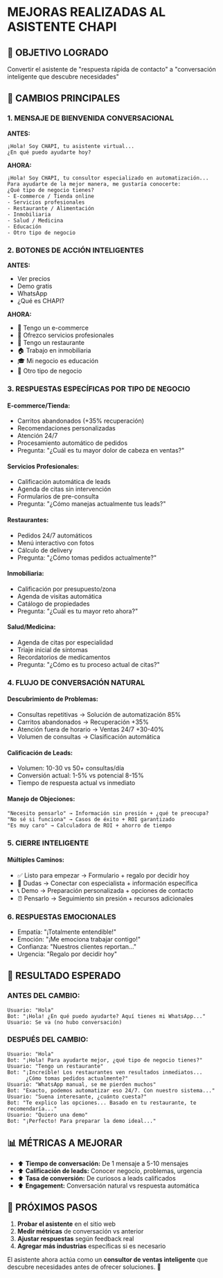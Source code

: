 # MEJORAS REALIZADAS AL ASISTENTE CHAPI

## 🎯 OBJETIVO LOGRADO

Convertir el asistente de "respuesta rápida de contacto" a "conversación inteligente que descubre necesidades"

## 🔄 CAMBIOS PRINCIPALES

### 1. **MENSAJE DE BIENVENIDA CONVERSACIONAL**

**ANTES:**

```
¡Hola! Soy CHAPI, tu asistente virtual...
¿En qué puedo ayudarte hoy?
```

**AHORA:**

```
¡Hola! Soy CHAPI, tu consultor especializado en automatización...
Para ayudarte de la mejor manera, me gustaría conocerte:
¿Qué tipo de negocio tienes?
- E-commerce / Tienda online
- Servicios profesionales
- Restaurante / Alimentación
- Inmobiliaria
- Salud / Medicina
- Educación
- Otro tipo de negocio
```

### 2. **BOTONES DE ACCIÓN INTELIGENTES**

**ANTES:**

- Ver precios
- Demo gratis
- WhatsApp
- ¿Qué es CHAPI?

**AHORA:**

- 🏢 Tengo un e-commerce
- 👔 Ofrezco servicios profesionales
- 🍕 Tengo un restaurante
- 🏠 Trabajo en inmobiliaria
- 🎓 Mi negocio es educación
- 🌟 Otro tipo de negocio

### 3. **RESPUESTAS ESPECÍFICAS POR TIPO DE NEGOCIO**

#### **E-commerce/Tienda:**

- Carritos abandonados (+35% recuperación)
- Recomendaciones personalizadas
- Atención 24/7
- Procesamiento automático de pedidos
- Pregunta: "¿Cuál es tu mayor dolor de cabeza en ventas?"

#### **Servicios Profesionales:**

- Calificación automática de leads
- Agenda de citas sin intervención
- Formularios de pre-consulta
- Pregunta: "¿Cómo manejas actualmente tus leads?"

#### **Restaurantes:**

- Pedidos 24/7 automáticos
- Menú interactivo con fotos
- Cálculo de delivery
- Pregunta: "¿Cómo tomas pedidos actualmente?"

#### **Inmobiliaria:**

- Calificación por presupuesto/zona
- Agenda de visitas automática
- Catálogo de propiedades
- Pregunta: "¿Cuál es tu mayor reto ahora?"

#### **Salud/Medicina:**

- Agenda de citas por especialidad
- Triaje inicial de síntomas
- Recordatorios de medicamentos
- Pregunta: "¿Cómo es tu proceso actual de citas?"

### 4. **FLUJO DE CONVERSACIÓN NATURAL**

#### **Descubrimiento de Problemas:**

- Consultas repetitivas → Solución de automatización 85%
- Carritos abandonados → Recuperación +35%
- Atención fuera de horario → Ventas 24/7 +30-40%
- Volumen de consultas → Clasificación automática

#### **Calificación de Leads:**

- Volumen: 10-30 vs 50+ consultas/día
- Conversión actual: 1-5% vs potencial 8-15%
- Tiempo de respuesta actual vs inmediato

#### **Manejo de Objeciones:**

```
"Necesito pensarlo" → Información sin presión + ¿qué te preocupa?
"No sé si funciona" → Casos de éxito + ROI garantizado
"Es muy caro" → Calculadora de ROI + ahorro de tiempo
```

### 5. **CIERRE INTELIGENTE**

#### **Múltiples Caminos:**

- ✅ Listo para empezar → Formulario + regalo por decidir hoy
- 🤔 Dudas → Conectar con especialista + información específica
- 📞 Demo → Preparación personalizada + opciones de contacto
- ⏰ Pensarlo → Seguimiento sin presión + recursos adicionales

### 6. **RESPUESTAS EMOCIONALES**

- Empatía: "¡Totalmente entendible!"
- Emoción: "¡Me emociona trabajar contigo!"
- Confianza: "Nuestros clientes reportan..."
- Urgencia: "Regalo por decidir hoy"

## 🚀 RESULTADO ESPERADO

### **ANTES DEL CAMBIO:**

```
Usuario: "Hola"
Bot: "¡Hola! ¿En qué puedo ayudarte? Aquí tienes mi WhatsApp..."
Usuario: Se va (no hubo conversación)
```

### **DESPUÉS DEL CAMBIO:**

```
Usuario: "Hola"
Bot: "¡Hola! Para ayudarte mejor, ¿qué tipo de negocio tienes?"
Usuario: "Tengo un restaurante"
Bot: "¡Increíble! Los restaurantes ven resultados inmediatos...
      ¿Cómo tomas pedidos actualmente?"
Usuario: "WhatsApp manual, se me pierden muchos"
Bot: "Exacto, podemos automatizar eso 24/7. Con nuestro sistema..."
Usuario: "Suena interesante, ¿cuánto cuesta?"
Bot: "Te explico las opciones... Basado en tu restaurante, te recomendaría..."
Usuario: "Quiero una demo"
Bot: "¡Perfecto! Para preparar la demo ideal..."
```

## 📊 MÉTRICAS A MEJORAR

- ⬆️ **Tiempo de conversación:** De 1 mensaje a 5-10 mensajes
- ⬆️ **Calificación de leads:** Conocer negocio, problemas, urgencia
- ⬆️ **Tasa de conversión:** De curiosos a leads calificados
- ⬆️ **Engagement:** Conversación natural vs respuesta automática

## 🎯 PRÓXIMOS PASOS

1. **Probar el asistente** en el sitio web
2. **Medir métricas** de conversación vs anterior
3. **Ajustar respuestas** según feedback real
4. **Agregar más industrias** específicas si es necesario

El asistente ahora actúa como un **consultor de ventas inteligente** que descubre necesidades antes de ofrecer soluciones. 🎉
